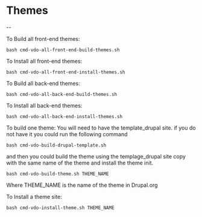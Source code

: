 # Themes
--

To Build all front-end themes:
```
bash cmd-vdo-all-front-end-build-themes.sh
```


To Install all front-end themes:
```
bash cmd-vdo-all-front-end-install-themes.sh
```


To Build all back-end themes:
```
bash cmd-vdo-all-back-end-build-themes.sh
```


To Install all back-end themes:
```
bash cmd-vdo-all-back-end-install-themes.sh
```


To build one theme:
You will need to have the template_drupal site.
if you do not have it you could run the following command

```
bash cmd-vdo-build-drupal-template.sh
```
and then you could build the theme using the templage_drupal site copy 
with the same name of the theme and install the theme init.

```
bash cmd-vdo-build-theme.sh THEME_NAME
```
Where THEME_NAME is the name of the theme in Drupal.org

To Install a theme site:
```
bash cmd-vdo-install-theme.sh THEME_NAME
```


